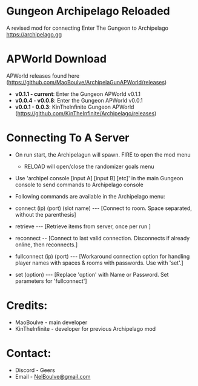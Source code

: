 # Gungeon Archipelago Reloaded
A revised mod for connecting Enter The Gungeon to Archipelago https://archipelago.gg


# APWorld Download
APWorld releases found here (https://github.com/MaoBoulve/ArchipelaGunAPWorld/releases)

* **v0.1.1 - current**: Enter the Gungeon APWorld v0.1.1
* **v0.0.4 - v0.0.8**: Enter the Gungeon APWorld v0.0.1
* **v0.0.1 - 0.0.3**: KinTheInfinite Gungeon APWorld (https://github.com/KinTheInfinite/Archipelago/releases)

# Connecting To A Server

 * On run start, the Archipelagun will spawn. FIRE to open the mod menu
	* RELOAD will open/close the randomizer goals menu
 
 * Use 'archipel console [input A] [input B] [etc]' in the main Gungeon console to send commands to Archipelago console

 * Following commands are available in the Archipelago menu:
 * connect (ip) (port) (slot name) --- [Connect to room. Space separated, without the parenthesis]
 * retrieve --- [Retrieve items from server, once per run ]
 * reconnect -- [Connect to last valid connection. Disconnects if already online, then reconnects.]
 
 * fullconnect (ip) (port) --- [Workaround connection option for handling player names with spaces & rooms with passwords. Use with 'set'.]
 * set (option) --- [Replace 'option' with Name or Password. Set parameters for 'fullconnect']


# Credits:
 * MaoBoulve - main developer
 * KinTheInfinite - developer for previous Archipelago mod
 
# Contact:
 * Discord - Geers
 * Email - NelBoulve@gmail.com